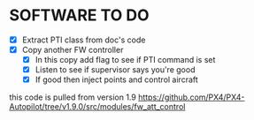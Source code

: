 # SOFTWARE TO DO

- [x] Extract PTI class from doc's code
- [x] Copy another FW controller
	- [x] In this copy add flag to see if PTI command is set
	- [x] Listen to see if supervisor says you're good
	- [x] If good then inject points and control aircraft

this code is pulled from version 1.9
https://github.com/PX4/PX4-Autopilot/tree/v1.9.0/src/modules/fw_att_control
